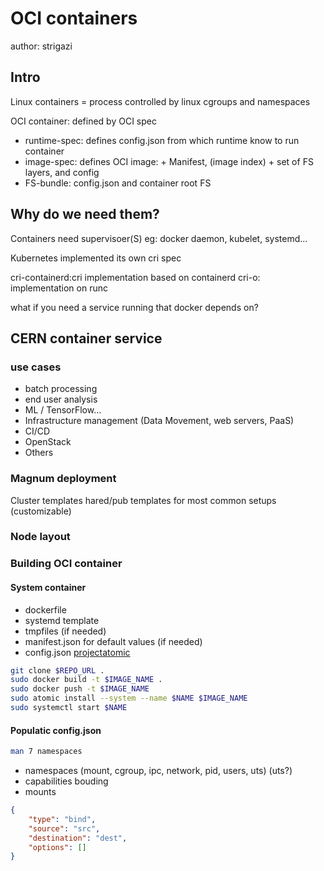 # OCI containers

author: strigazi

## Intro

Linux containers = process controlled by linux cgroups and namespaces

OCI container: defined by OCI spec
- runtime-spec: defines config.json from which runtime know to run container
- image-spec: defines OCI image: 
      + Manifest, (image index)
      + set of FS layers, and config
- FS-bundle: config.json and container root FS

## Why do we need them?

Containers need supervisoer(S) eg: docker daemon, kubelet, systemd...

Kubernetes implemented its own cri spec

cri-containerd:cri implementation based on containerd
cri-o: implementation on runc

what if you need a service running that docker depends on?

## CERN container service

### use cases

- batch processing
- end user analysis
- ML / TensorFlow...
- Infrastructure management (Data Movement, web servers, PaaS)
- CI/CD
- OpenStack
- Others

### Magnum deployment

Cluster templates
hared/pub templates for most common setups (customizable)

### Node layout

### Building OCI container

#### System container

- dockerfile
- systemd template
- tmpfiles (if needed)
- manifest.json for default values (if needed)
- config.json
[projectatomic](1)

```bash
git clone $REPO_URL .
sudo docker build -t $IMAGE_NAME .
sudo docker push -t $IMAGE_NAME
sudo atomic install --system --name $NAME $IMAGE_NAME
sudo systemctl start $NAME
```

#### Populatic config.json

```bash
man 7 namespaces
```

- namespaces (mount, cgroup, ipc, network, pid, users, uts) (uts?)
- capabilities bouding
- mounts

```json
{
    "type": "bind",
    "source": "src",
    "destination": "dest",
    "options": []
}
```



[1]: https://github.com/projectatomic/atomic-system-containers
